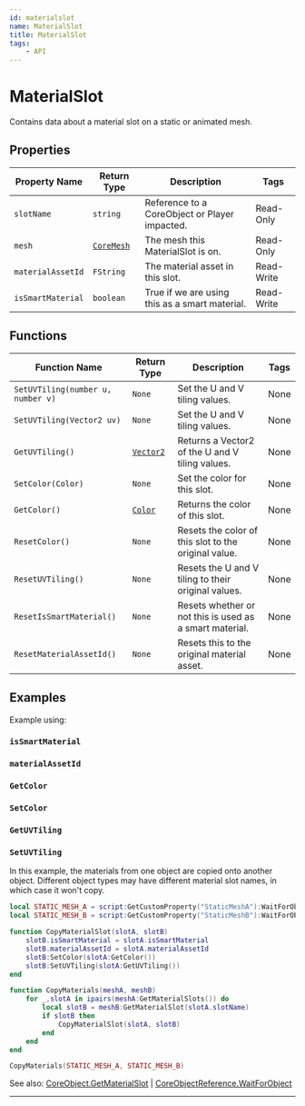 ```yaml
---
id: materialslot
name: MaterialSlot
title: MaterialSlot
tags:
    - API
---
```


# MaterialSlot

Contains data about a material slot on a static or animated mesh.

## Properties

| Property Name | Return Type | Description | Tags |
| -------- | ----------- | ----------- | ---- |
| `slotName` | `string` | Reference to a CoreObject or Player impacted. | Read-Only |
| `mesh` | [`CoreMesh`](coremesh.md) | The mesh this MaterialSlot is on. | Read-Only |
| `materialAssetId` | `FString` | The material asset in this slot. | Read-Write |
| `isSmartMaterial` | `boolean` | True if we are using this as a smart material. | Read-Write |

## Functions

| Function Name | Return Type | Description | Tags |
| -------- | ----------- | ----------- | ---- |
| `SetUVTiling(number u, number v)` | `None` | Set the U and V tiling values. | None |
| `SetUVTiling(Vector2 uv)` | `None` | Set the U and V tiling values. | None |
| `GetUVTiling()` | [`Vector2`](vector2.md) | Returns a Vector2 of the U and V tiling values. | None |
| `SetColor(Color)` | `None` | Set the color for this slot. | None |
| `GetColor()` | [`Color`](color.md) | Returns the color of this slot. | None |
| `ResetColor()` | `None` | Resets the color of this slot to the original value. | None |
| `ResetUVTiling()` | `None` | Resets the U and V tiling to their original values. | None |
| `ResetIsSmartMaterial()` | `None` | Resets whether or not this is used as a smart material. | None |
| `ResetMaterialAssetId()` | `None` | Resets this to the original material asset. | None |

## Examples

Example using:

### `isSmartMaterial`

### `materialAssetId`

### `GetColor`

### `SetColor`

### `GetUVTiling`

### `SetUVTiling`

In this example, the materials from one object are copied onto another object. Different object types may have different material slot names, in which case it won't copy.

```lua
local STATIC_MESH_A = script:GetCustomProperty("StaticMeshA"):WaitForObject()
local STATIC_MESH_B = script:GetCustomProperty("StaticMeshB"):WaitForObject()

function CopyMaterialSlot(slotA, slotB)
    slotB.isSmartMaterial = slotA.isSmartMaterial
    slotB.materialAssetId = slotA.materialAssetId
    slotB:SetColor(slotA:GetColor())
    slotB:SetUVTiling(slotA:GetUVTiling())
end

function CopyMaterials(meshA, meshB)
    for _,slotA in ipairs(meshA:GetMaterialSlots()) do
        local slotB = meshB:GetMaterialSlot(slotA.slotName)
        if slotB then
            CopyMaterialSlot(slotA, slotB)
        end
    end
end

CopyMaterials(STATIC_MESH_A, STATIC_MESH_B)
```

See also: [CoreObject.GetMaterialSlot](coreobject.md) | [CoreObjectReference.WaitForObject](coreobjectreference.md)

---
